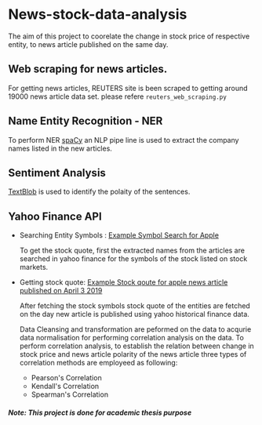 # News-stock-data-analysis

  The aim of this project to coorelate the change in stock price of respective entity, to news article published on the same day.
  
## Web scraping for news articles.

  For getting news articles, REUTERS site is been scraped to getting around 19000 news article data set.
  please refere `reuters_web_scraping.py`
  
## Name Entity Recognition - NER

  To perform NER [spaCy](https://spacy.io/) an NLP pipe line is used to extract the company names listed in the new articles.
  
## Sentiment Analysis

[TextBlob](https://textblob.readthedocs.io/en/dev/#) is used to identify the polaity of the sentences.

## Yahoo Finance API

- Searching Entity Symbols : [Example Symbol Search for Apple](https://query2.finance.yahoo.com/v1/finance/search?q=Apple&quotesCount=3&newsCount=0&quotesQueryId=tss_match_phrase_query&multiQuoteQueryId=multi_quote_single_token_query&newsQueryId=news_ss_symbols&enableCb=false&enableNavLinks=false)

  To get the stock quote, first the extracted names from the articles are searched in yahoo finance for the symbols of the stock listed on stock markets.

- Getting stock quote: [Example Stock qoute for apple news article published on April 3 2019](https://query2.finance.yahoo.com/v8/finance/chart/AAPL?formatted=true&lang=en-US&region=us&period1=1554210000&period2=1554210000&interval=1d)

  After fetching the stock symbols stock quote of the entities are fetched on the day new article is published using yahoo historical finance data.

  Data Cleansing and transformation are peformed on the data to acqurie data normalisation for performing correlation analysis on the data. To perform correlation analysis, to establish the relation between change in stock price and news article polarity of the news article three types of correlation methods are employeed as following:
    - Pearson's Correlation
    - Kendall's Correlation
    - Spearman's Correlation
  
##### Note: This project is done for academic thesis purpose
